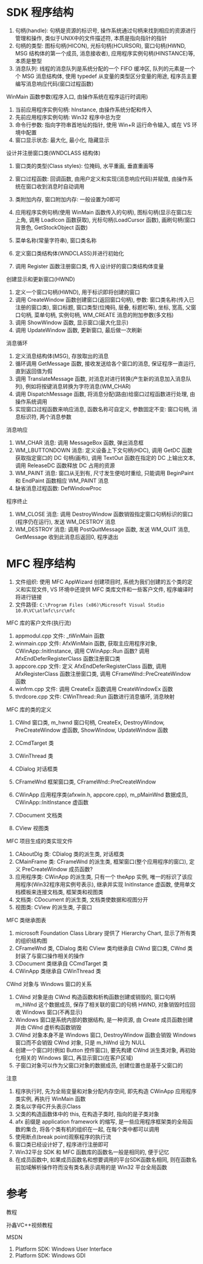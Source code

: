 # SDK 程序结构

1. 句柄(handle): 句柄是资源的标识号, 操作系统通过句柄来找到相应的资源进行管理和操作, 类似于UNIX中的文件描述符, 本质是指向指针的指针
2. 句柄的类型: 图标句柄(HICON), 光标句柄(HCURSOR), 窗口句柄(HWND, MSG 结构体的第一个成员, 消息接收者), 应用程序实例句柄(HINSTANCE)等, 本质是整型
3. 消息队列: 线程的消息队列是系统分配的一个 FIFO 缓冲区, 队列的元素是一个个 MSG 消息结构体, 使用 typedef 从变量的类型区分变量的用途, 程序员主要编写消息响应代码(窗口过程函数)

WinMain 函数参数(程序入口, 由操作系统在程序运行时调用)

1. 当前应用程序实例句柄: hInstance, 由操作系统分配和传入
2. 先前应用程序实例句柄: Win32 程序中总为空
3. 命令行参数: 指向字符串首地址的指针, 使用 Win+R 运行命令输入, 或在 VS 环境中配置
4. 窗口显示状态: 最大化, 最小化, 隐藏显示

设计并注册窗口类(WNDCLASS 结构体)

1. 窗口类的类型(Class styles): 位掩码, 水平重画, 垂直重画等
2. 窗口过程函数: 回调函数, 由用户定义和实现(消息响应代码)并赋值, 由操作系统在窗口收到消息时自动调用
3. 类附加内存, 窗口附加内存: 一般设置为0即可
4. 应用程序实例句柄(使用 WinMain 函数传入的句柄), 图标句柄(显示在窗口左上角, 调用 LoadIcon 函数获取), 光标句柄(LoadCursor 函数), 画刷句柄(窗口背景色, GetStockObject 函数)
5. 菜单名称(常量字符串), 窗口类名称

1. 定义窗口类结构体(WNDCLASS)并进行初始化
2. 调用 Register 函数注册窗口类, 传入设计好的窗口类结构体变量

创建显示和更新窗口(HWND)

1. 定义一个窗口句柄(HWND), 用于标识即将创建的窗口
2. 调用 CreateWindow 函数创建窗口(返回窗口句柄), 参数: 窗口类名称(传入已注册的窗口类), 窗口标题, 窗口类型(位掩码, 层叠, 标题栏等), 坐标, 宽高, 父窗口句柄, 菜单句柄, 实例句柄, WM_CREATE 消息的附加参数(多文档)
3. 调用 ShowWindow 函数, 显示窗口(最大化显示)
4. 调用 UpdateWindow 函数, 更新窗口, 最后做一次刷新

消息循环

1. 定义消息结构体(MSG), 存放取出的消息
2. 循环调用 GetMessage 函数, 接收发送给各个窗口的消息, 保证程序一直运行, 直到返回值为假
3. 调用 TranslateMessage 函数, 对消息对进行转换(产生新的消息加入消息队列), 例如将按键消息转换为字符消息(WM_CHAR)
4. 调用 DispatchMessage 函数, 将消息分配(路由)给窗口过程函数进行处理, 由操作系统调用
5. 实现窗口过程函数来响应消息, 函数名称可自定义, 参数固定不变: 窗口句柄, 消息标识符, 两个消息参数

消息响应

1. WM_CHAR 消息: 调用 MessageBox 函数, 弹出消息框
2. WM_LBUTTONDOWN 消息: 定义设备上下文句柄(HDC), 调用 GetDC 函数获取指定窗口的 DC 句柄(画布), 调用 TextOut 函数在指定的 DC 上输出文本, 调用 ReleaseDC 函数释放 DC 占用的资源
3. WM_PAINT 消息: 窗口从无到有, 尺寸发生便哈时重绘, 只能调用 BeginPaint 和 EndPaint 函数相应 WM_PAINT 消息
4. 缺省消息过程函数: DefWindowProc

程序终止

1. WM_CLOSE 消息: 调用 DestroyWindow 函数销毁指定窗口句柄标识的窗口(程序仍在运行), 发送 WM_DESTROY 消息
2. WM_DESTROY 消息: 调用 PostQuitMessage 函数, 发送 WM_QUIT 消息, GetMessage 收到此消息后返回0, 程序退出

# MFC 程序结构

1. 文件组织: 使用 MFC AppWizard 创建项目时, 系统为我们创建的五个类的定义和实现文件, VS 环境中还提供 MFC 类库文件和一些客户文件, 程序编译时将进行链接
2. 文件路径: `C:\Program Files (x86)\Microsoft Visual Studio 10.0\VC\atlmfc\src\mfc`

MFC 库的客户文件(执行流)

1. appmodul.cpp 文件: \_tWinMain 函数
2. winmain.cpp 文件: AfxWinMain 函数, 获取主应用程序对象, CWinApp::InitInstance, 调用 CWinApp::Run 函数? 调用 AfxEndDeferRegisterClass 函数注册窗口类
3. appcore.cpp 文件: 定义 AfxEndDeferRegisterClass 函数, 调用 AfxRegisterClass 函数注册窗口类, 调用 CFrameWnd::PreCreateWindow 函数
4. winfrm.cpp 文件: 调用 CreateEx 函数调用 CreateWindowEx 函数
5. thrdcore.cpp 文件: CWinThread::Run 函数进行消息循环, 消息映射

MFC 库的类的定义

1. CWnd 窗口类, m_hwnd 窗口句柄, CreateEx, DestroyWindow, PreCreateWindow 虚函数, ShowWindow, UpdateWindow 函数
2. CCmdTarget 类
3. CWinThread 类

1. CDialog 对话框类
2. CFrameWnd 框架窗口类, CFrameWnd::PreCreateWindow
3. CWinApp 应用程序类(afxwin.h, appcore.cpp), m_pMainWnd 数据成员, CWinApp::InitInstance 虚函数
4. CDocument 文档类
5. CView 视图类

MFC 项目生成的类实现文件

1. CAboutDlg 类: CDialog 类的派生类, 对话框类
2. CMainFrame 类: CFrameWnd 的派生类, 框架窗口(整个应用程序的窗口), 定义 PreCreateWindow 成员函数?
3. 应用程序类: CWinApp 的派生类, 只有一个 theApp 实例, 唯一的标识了该应用程序(Win32程序用实例号表示), 继承并实现 InitInstance 虚函数, 使用单文档模板来连接文档类, 框架类和视图类
4. 文档类: CDocument 的派生类, 文档类使数据和视图分开
5. 视图类: CView 的派生类, 子窗口

MFC 类继承图表

1. microsoft Foundation Class Library 提供了 Hierarchy Chart, 显示了所有类的组织结构图
2. CFrameWnd 类, CDialog 类和 CView 类均继承自 CWnd 窗口类, CWnd 类封装了与窗口操作相关的操作
3. CDocument 类继承自 CCmdTarget 类
4. CWinApp 类继承自 CWinThread 类

CWnd 对象与 Windows 窗口的关系

1. CWnd 对象是由 CWnd 构造函数和析构函数创建或销毁的, 窗口句柄 m_hWnd 这个数据成员, 保存了相关联的窗口的句柄 HWND, 对象销毁时应回收 Windows 窗口(不再显示)
2. Windows 窗口是系统内部的数据结构, 是一种资源, 由 Create 成员函数创建并由 CWnd 虚析构函数销毁
3. CWnd 对象本身不是 Windows 窗口, DestroyWindow 函数会销毁 Windows 窗口而不会销毁 CWnd 对象, 只是 m_hWnd 设为 NULL
4. 创建一个窗口时(例如 Button 控件窗口), 要先构建 CWnd 派生类对象, 再初始化相关的 Windows 窗口, 再显示窗口(在客户区域)
5. 子窗口对象可以作为父窗口对象的数据成员, 创建位置也是基于父窗口的

注意

1. 程序执行时, 先为全局变量和对象分配内存空间, 即先构造 CWinApp 应用程序类实例, 再执行 WinMain 函数
2. 类名以字母C开头表示Class
3. 父类的构造函数体中的 this, 在构造子类时, 指向的是子类对象
4. afx 前缀是 application framework 的缩写, 是一些应用程序框架类的全局函数的集合, 将各个类有机的组织在一起, 在每个类中都可以调用
5. 使用断点(break point)观察程序的执行流
6. 窗口类已经设计好了, 程序进行注册即可
7. Win32平台 SDK 和 MFC 函数库的函数名一般是相同的, 便于记忆
8. 在成员函数中, 如果成员函数名和想要调用的平台SDK函数名相同, 则在函数名前加域解析操作符而没有类名表示调用的是 Win32 平台全局函数

# 参考

教程

孙鑫VC++视频教程

MSDN

1. Platform SDK: Windows User Interface
2. Platform SDK: Windows GDI
